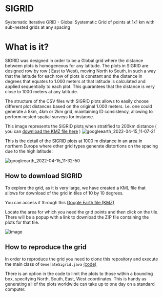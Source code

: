 # SIGRID
Systematic Iterative GRID - Global Systematic Grid of points at 1x1 km with sub-nested grids at any spacing

# What is it?
SIGRID was designed in order to be a Global grid where the distance between plots is homogeneous for any latitude.
The plots in SIGRID are designed row by row ( East to West), moving North to South, in such a way that the latitude for each row of plots is constant and the distance in degrees that equates to 1.000 meters at that latitude is calculated and applied sequentially to each plot. This guarantees that the distance is very close to 1000 meters at any latitude.

The structure of the CSV files with SIGRID plots allows to easily choose different plot distances based on the original 1.000 meters. I.e. one could generate a 8km, 4km or 2km grid, maintaining ID consistency, allowing to perform nested spatial surveys for instance.

This image represents the SIGRID plots when stratified to 200km distance ( you can [download the KMZ file here](https://raw.githubusercontent.com/herrtunante/SIGRID/main/resources/SIGRID%20-%20Example%20at%20200km%20distance.kmz) )
![googleearth_2022-04-15_11-07-21](https://user-images.githubusercontent.com/4435566/163554788-8a4431d0-6141-4584-95ce-fc62ba64c444.jpg)


This is the detail of the SIGRID plots at 1000 m distance in an area in northern Europe where other grid types generate distortions on the spacing due to the high latitude:

![googleearth_2022-04-15_11-32-50](https://user-images.githubusercontent.com/4435566/163554751-255a1a9a-9db4-4a20-bd1f-40e7c815fdd3.jpg)




## How to download SIGRID
To explore the grid, as it is very large, we have created a KML file that allows for download of the grid in tiles of 10 by 10 degrees.

You can access it through this [Google Earth file (KMZ)](https://raw.githubusercontent.com/herrtunante/SIGRID/main/resources/SIGRID_Grid_1000m_1_subgrid.kmz)

Locate the area for which you need the grid points and then click on the tile. There will be a popup with a link to download the ZIP file containing the plots for that tile.

![image](https://user-images.githubusercontent.com/4435566/144460400-d8d98726-8c89-489c-9cb8-6fecbac349a1.png)


## How to reproduce the grid

In order to reproduce the grid you need to clone this repository and execute the main class of `GenerateSigrid.java` [(code)](https://github.com/herrtunante/SIGRID/blob/main/src/main/java/org/openforis/sigrid/GenerateSigrid.java)

There is an option in the code to limit the plots to those within a bounding box, specifying North, South, East, West coordinates.
This is handy as generating all of the plots worldwide can take up to one day on a standard computer.
